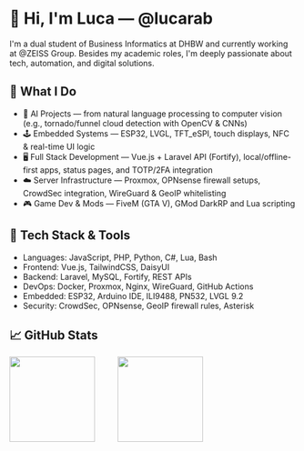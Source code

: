 # 👋 Hi, I'm Luca — @lucarab

I'm a dual student of Business Informatics at DHBW and currently working at @ZEISS Group. Besides my academic roles, I'm deeply passionate about tech, automation, and digital solutions.

## 🚀 What I Do

- 🧠 AI Projects — from natural language processing to computer vision (e.g., tornado/funnel cloud detection with OpenCV & CNNs)
- 🕹️ Embedded Systems — ESP32, LVGL, TFT_eSPI, touch displays, NFC & real-time UI logic
- 🖥️ Full Stack Development — Vue.js + Laravel API (Fortify), local/offline-first apps, status pages, and TOTP/2FA integration
- ☁️ Server Infrastructure — Proxmox, OPNsense firewall setups, CrowdSec integration, WireGuard & GeoIP whitelisting
- 🎮 Game Dev & Mods — FiveM (GTA V), GMod DarkRP and Lua scripting

## 🧰 Tech Stack & Tools

- Languages: JavaScript, PHP, Python, C#, Lua, Bash
- Frontend: Vue.js, TailwindCSS, DaisyUI
- Backend: Laravel, MySQL, Fortify, REST APIs
- DevOps: Docker, Proxmox, Nginx, WireGuard, GitHub Actions
- Embedded: ESP32, Arduino IDE, ILI9488, PN532, LVGL 9.2
- Security: CrowdSec, OPNsense, GeoIP firewall rules, Asterisk

## 📈 GitHub Stats

<div style="display: flex; gap: 40px; align-items: center;">
  <a href="https://github.com/lucarab">
    <img height=150 align="center" src="https://github-readme-stats.vercel.app/api?username=lucarab&theme=github_dark" />
  </a>
  <a href="https://github.com/lucarab">
    <img height=150 align="center" src="https://github-readme-stats.vercel.app/api/top-langs?username=lucarab&layout=compact&langs_count=8&card_width=320&theme=github_dark" />
  </a>
</div>
